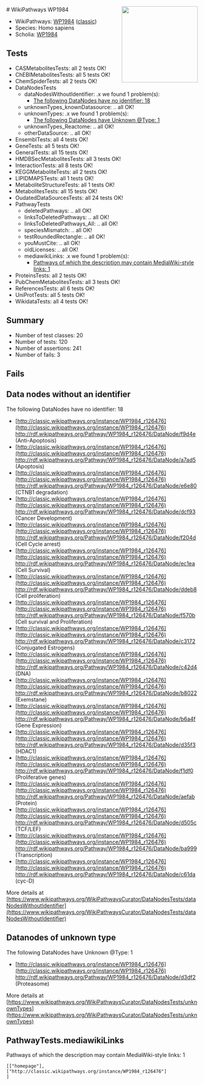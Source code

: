 <img style="float: right; width: 200px" src="https://upload.wikimedia.org/wikipedia/commons/thumb/8/83/Wplogo_with_text_500.png/640px-Wplogo_with_text_500.png" />
# WikiPathways WP1984

* WikiPathways: [WP1984](https://wikipathways.org/pathways/WP1984) ([classic](https://classic.wikipathways.org/instance/WP1984))
* Species: Homo sapiens
* Scholia: [WP1984](https://scholia.toolforge.org/wikipathways/WP1984)
## Tests
* CASMetabolitesTests: all 2 tests OK!
* ChEBIMetabolitesTests: all 5 tests OK!
* ChemSpiderTests: all 2 tests OK!
* DataNodesTests
    * dataNodesWithoutIdentifier: .x we found 1 problem(s):
        * [The following DataNodes have no identifier: 18](#8792c498)
    * unknownTypes_knownDatasource: .. all OK!
    * unknownTypes: .x we found 1 problem(s):
        * [The following DataNodes have Unknown @Type: 1](#839973df)
    * unknownTypes_Reactome: .. all OK!
    * otherDataSource: .. all OK!
* EnsemblTests: all 4 tests OK!
* GeneTests: all 5 tests OK!
* GeneralTests: all 15 tests OK!
* HMDBSecMetabolitesTests: all 3 tests OK!
* InteractionTests: all 8 tests OK!
* KEGGMetaboliteTests: all 2 tests OK!
* LIPIDMAPSTests: all 1 tests OK!
* MetaboliteStructureTests: all 1 tests OK!
* MetabolitesTests: all 15 tests OK!
* OudatedDataSourcesTests: all 24 tests OK!
* PathwayTests
    * deletedPathways: .. all OK!
    * linksToDeletedPathways: .. all OK!
    * linksToDeletedPathways_All: .. all OK!
    * speciesMismatch: .. all OK!
    * testRoundedRectangle: .. all OK!
    * youMustCite: .. all OK!
    * oldLicenses: .. all OK!
    * mediawikiLinks: .x we found 1 problem(s):
        * [Pathways of which the description may contain MediaWiki-style links: 1](#da69cf45)
* ProteinsTests: all 2 tests OK!
* PubChemMetabolitesTests: all 3 tests OK!
* ReferencesTests: all 6 tests OK!
* UniProtTests: all 5 tests OK!
* WikidataTests: all 4 tests OK!


## Summary

* Number of test classes: 20
* Number of tests: 120
* Number of assertions: 241
* Number of fails: 3

## Fails

<a name="8792c498" />

## Data nodes without an identifier

The following DataNodes have no identifier: 18

* [http://classic.wikipathways.org/instance/WP1984_r126476](http://classic.wikipathways.org/instance/WP1984_r126476) http://rdf.wikipathways.org/Pathway/WP1984_r126476/DataNode/f9d4e (Anti-Apoptosis)
* [http://classic.wikipathways.org/instance/WP1984_r126476](http://classic.wikipathways.org/instance/WP1984_r126476) http://rdf.wikipathways.org/Pathway/WP1984_r126476/DataNode/a7ad5 (Apoptosis)
* [http://classic.wikipathways.org/instance/WP1984_r126476](http://classic.wikipathways.org/instance/WP1984_r126476) http://rdf.wikipathways.org/Pathway/WP1984_r126476/DataNode/e6e80 (CTNB1 degradation)
* [http://classic.wikipathways.org/instance/WP1984_r126476](http://classic.wikipathways.org/instance/WP1984_r126476) http://rdf.wikipathways.org/Pathway/WP1984_r126476/DataNode/dcf93 (Cancer Development)
* [http://classic.wikipathways.org/instance/WP1984_r126476](http://classic.wikipathways.org/instance/WP1984_r126476) http://rdf.wikipathways.org/Pathway/WP1984_r126476/DataNode/f204d (Cell Cycle arrest)
* [http://classic.wikipathways.org/instance/WP1984_r126476](http://classic.wikipathways.org/instance/WP1984_r126476) http://rdf.wikipathways.org/Pathway/WP1984_r126476/DataNode/ec1ea (Cell Survival)
* [http://classic.wikipathways.org/instance/WP1984_r126476](http://classic.wikipathways.org/instance/WP1984_r126476) http://rdf.wikipathways.org/Pathway/WP1984_r126476/DataNode/ddeb8 (Cell proliferation)
* [http://classic.wikipathways.org/instance/WP1984_r126476](http://classic.wikipathways.org/instance/WP1984_r126476) http://rdf.wikipathways.org/Pathway/WP1984_r126476/DataNode/f570b (Cell survival and Proliferation)
* [http://classic.wikipathways.org/instance/WP1984_r126476](http://classic.wikipathways.org/instance/WP1984_r126476) http://rdf.wikipathways.org/Pathway/WP1984_r126476/DataNode/c3172 (Conjugated Estrogens)
* [http://classic.wikipathways.org/instance/WP1984_r126476](http://classic.wikipathways.org/instance/WP1984_r126476) http://rdf.wikipathways.org/Pathway/WP1984_r126476/DataNode/c42d4 (DNA)
* [http://classic.wikipathways.org/instance/WP1984_r126476](http://classic.wikipathways.org/instance/WP1984_r126476) http://rdf.wikipathways.org/Pathway/WP1984_r126476/DataNode/b8022 (Exemstane)
* [http://classic.wikipathways.org/instance/WP1984_r126476](http://classic.wikipathways.org/instance/WP1984_r126476) http://rdf.wikipathways.org/Pathway/WP1984_r126476/DataNode/b6a4f (Gene Expression)
* [http://classic.wikipathways.org/instance/WP1984_r126476](http://classic.wikipathways.org/instance/WP1984_r126476) http://rdf.wikipathways.org/Pathway/WP1984_r126476/DataNode/d35f3 (HDAC1)
* [http://classic.wikipathways.org/instance/WP1984_r126476](http://classic.wikipathways.org/instance/WP1984_r126476) http://rdf.wikipathways.org/Pathway/WP1984_r126476/DataNode/f1df0 (Proliferative genes)
* [http://classic.wikipathways.org/instance/WP1984_r126476](http://classic.wikipathways.org/instance/WP1984_r126476) http://rdf.wikipathways.org/Pathway/WP1984_r126476/DataNode/aefab (Protein)
* [http://classic.wikipathways.org/instance/WP1984_r126476](http://classic.wikipathways.org/instance/WP1984_r126476) http://rdf.wikipathways.org/Pathway/WP1984_r126476/DataNode/d505c (TCF/LEF)
* [http://classic.wikipathways.org/instance/WP1984_r126476](http://classic.wikipathways.org/instance/WP1984_r126476) http://rdf.wikipathways.org/Pathway/WP1984_r126476/DataNode/ba999 (Transcription)
* [http://classic.wikipathways.org/instance/WP1984_r126476](http://classic.wikipathways.org/instance/WP1984_r126476) http://rdf.wikipathways.org/Pathway/WP1984_r126476/DataNode/c61da (cyc-D)


More details at [https://www.wikipathways.org/WikiPathwaysCurator/DataNodesTests/dataNodesWithoutIdentifier](https://www.wikipathways.org/WikiPathwaysCurator/DataNodesTests/dataNodesWithoutIdentifier)

<a name="839973df" />

## Datanodes of unknown type

The following DataNodes have Unknown @Type: 1

* [http://classic.wikipathways.org/instance/WP1984_r126476](http://classic.wikipathways.org/instance/WP1984_r126476) http://rdf.wikipathways.org/Pathway/WP1984_r126476/DataNode/d3df2 (Proteasome)


More details at [https://www.wikipathways.org/WikiPathwaysCurator/DataNodesTests/unknownTypes](https://www.wikipathways.org/WikiPathwaysCurator/DataNodesTests/unknownTypes)

<a name="da69cf45" />

## PathwayTests.mediawikiLinks

Pathways of which the description may contain MediaWiki-style links: 1
```
[["homepage"],
["http://classic.wikipathways.org/instance/WP1984_r126476"]
]
```

